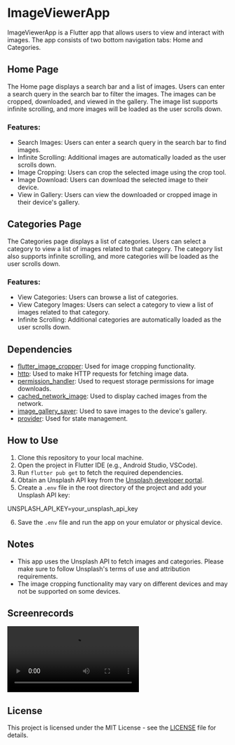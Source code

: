 # ImageViewerApp

ImageViewerApp is a Flutter app that allows users to view and interact with images. The app consists of two bottom navigation tabs: Home and Categories.

## Home Page
The Home page displays a search bar and a list of images. Users can enter a search query in the search bar to filter the images. The images can be cropped, downloaded, and viewed in the gallery. The image list supports infinite scrolling, and more images will be loaded as the user scrolls down.

### Features:
- Search Images: Users can enter a search query in the search bar to find images.
- Infinite Scrolling: Additional images are automatically loaded as the user scrolls down.
- Image Cropping: Users can crop the selected image using the crop tool.
- Image Download: Users can download the selected image to their device.
- View in Gallery: Users can view the downloaded or cropped image in their device's gallery.

## Categories Page
The Categories page displays a list of categories. Users can select a category to view a list of images related to that category. The category list also supports infinite scrolling, and more categories will be loaded as the user scrolls down.

### Features:
- View Categories: Users can browse a list of categories.
- View Category Images: Users can select a category to view a list of images related to that category.
- Infinite Scrolling: Additional categories are automatically loaded as the user scrolls down.

## Dependencies
- [flutter_image_cropper](https://pub.dev/packages/flutter_image_cropper): Used for image cropping functionality.
- [http](https://pub.dev/packages/http): Used to make HTTP requests for fetching image data.
- [permission_handler](https://pub.dev/packages/permission_handler): Used to request storage permissions for image downloads.
- [cached_network_image](https://pub.dev/packages/cached_network_image): Used to display cached images from the network.
- [image_gallery_saver](https://pub.dev/packages/image_gallery_saver): Used to save images to the device's gallery.
- [provider](https://pub.dev/packages/provider): Used for state management.

## How to Use
1. Clone this repository to your local machine.
2. Open the project in Flutter IDE (e.g., Android Studio, VSCode).
3. Run `flutter pub get` to fetch the required dependencies.
4. Obtain an Unsplash API key from the [Unsplash developer portal](https://unsplash.com/developers).
5. Create a `.env` file in the root directory of the project and add your Unsplash API key:

UNSPLASH_API_KEY=your_unsplash_api_key

6. Save the `.env` file and run the app on your emulator or physical device.

## Notes
- This app uses the Unsplash API to fetch images and categories. Please make sure to follow Unsplash's terms of use and attribution requirements.
- The image cropping functionality may vary on different devices and may not be supported on some devices.

## Screenrecords
![All pages](screen_record/video.mp4)

## License
This project is licensed under the MIT License - see the [LICENSE](LICENSE) file for details.